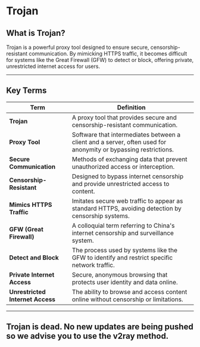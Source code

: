 

# Trojan

## **What is Trojan?**

Trojan is a powerful proxy tool designed to ensure secure, censorship-resistant communication. By mimicking HTTPS traffic, it becomes difficult for systems like the Great Firewall (GFW) to detect or block, offering private, unrestricted internet access for users.

---

## **Key Terms**

| **Term**                | **Definition**                                                                                                 |
|--------------------------|-------------------------------------------------------------------------------------------------------------|
| **Trojan**              | A proxy tool that provides secure and censorship-resistant communication.                                    |
| **Proxy Tool**          | Software that intermediates between a client and a server, often used for anonymity or bypassing restrictions. |
| **Secure Communication**| Methods of exchanging data that prevent unauthorized access or interception.                                 |
| **Censorship-Resistant**| Designed to bypass internet censorship and provide unrestricted access to content.                           |
| **Mimics HTTPS Traffic**| Imitates secure web traffic to appear as standard HTTPS, avoiding detection by censorship systems.            |
| **GFW (Great Firewall)**| A colloquial term referring to China's internet censorship and surveillance system.                          |
| **Detect and Block**    | The process used by systems like the GFW to identify and restrict specific network traffic.                   |
| **Private Internet Access** | Secure, anonymous browsing that protects user identity and data online.                                   |
| **Unrestricted Internet Access** | The ability to browse and access content online without censorship or limitations.                      |

---

## Trojan is dead. No new updates are being pushed so we advise you to use the v2ray method.
